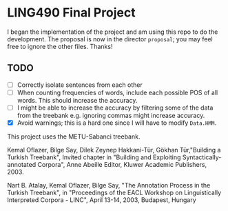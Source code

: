 # LING490 Final Project

I began the implementation of the project and am using this repo to do the
development. The proposal is now in the director `proposal`; you may feel free
to ignore the other files. Thanks!

## TODO
- [ ] Correctly isolate sentences from each other
- [ ] When counting frequencies of words, include each possible POS
      of all words. This should increase the accuracy.
- [ ] I might be able to increase the accuracy by filtering some of the
      data from the treebank e.g. ignoring commas might increase accuracy.
- [x] Avoid warnings; this is a hard one since I will have to modify `Data.HMM`.

This project uses the METU-Sabanci treebank.

Kemal Oflazer, Bilge Say, Dilek Zeynep Hakkani-Tür, Gökhan Tür,"Building a Turkish Treebank", Invited chapter in "Building and Exploiting Syntactically-annotated Corpora", Anne Abeille Editor, Kluwer Academic Publishers, 2003.

Nart B. Atalay, Kemal Oflazer, Bilge Say, "The Annotation Process in the Turkish Treebank", in "Proceedings of the EACL Workshop on Linguistically Interpreted Corpora - LINC", April 13-14, 2003, Budapest, Hungary
